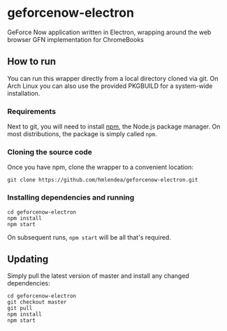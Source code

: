 # geforcenow-electron

GeForce Now application written in Electron, wrapping around the web browser GFN implementation for ChromeBooks

## How to run

You can run this wrapper directly from a local directory cloned via git. On Arch Linux you can also use the provided PKGBUILD for a system-wide installation.

### Requirements

Next to git, you will need to install [npm](https://www.npmjs.com/), the Node.js package manager. On most distributions, the package is simply called `npm`.

### Cloning the source code

Once you have npm, clone the wrapper to a convenient location:

```
git clone https://github.com/hmlendea/geforcenow-electron.git
```

### Installing dependencies and running

```
cd geforcenow-electron
npm install
npm start
```

On subsequent runs, `npm start` will be all that's required.

## Updating

Simply pull the latest version of master and install any changed dependencies:

```
cd geforcenow-electron
git checkout master
git pull
npm install
npm start
```
